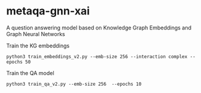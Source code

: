 # metaqa-gnn-xai
A question answering model based on Knowledge Graph Embeddings and Graph Neural Networks


Train the KG embeddings 

    python3 train_embeddings_v2.py --emb-size 256 --interaction complex --epochs 50

Train the QA model 

    python3 train_qa_v2.py --emb-size 256  --epochs 10
